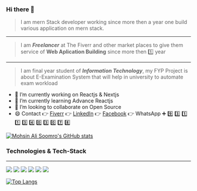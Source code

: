 ### Hi there 👋

<!--
**MohsinAliSoomro/MohsinAliSoomro** is a ✨ _special_ ✨ repository because its `README.md` (this file) appears on your GitHub profile.
-->
> I am mern Stack developer working since more then a year one build various application on mern stack. 
---
> I am ***Freelancer*** at The Fiverr and other market places to give them service of **Web Aplication Building** since more then :one: year  
---
> I am final year student of ***Information Technology***, my FYP Project is about E-Examination System that will help in university to automate exam workload

- 🔭 I’m currently working on Reactjs & Nextjs
- 🌱 I’m currently learning Advance Reactjs
- 👯 I’m looking to collaborate on Open Source
- :smile: Contact :point_right: [Fiverr](https://www.fiverr.com/dvlopermohsin?up_rollout=true) :point_right: [LinkedIn](https://www.linkedin.com/in/mohsin-ali-soomro/) :point_right: [Facebook](https://web.facebook.com/profile.php?id=100004936470736) :point_right: WhatsApp :heavy_plus_sign: :nine: :three: :one: :one: :three: :four: :zero: :three: :zero: :seven: :eight:

[![Mohsin Ali Soomro's GitHub stats](https://github-readme-stats.vercel.app/api?username=mohsinalisoomro)](https://github.com/mohsinalisoomro/github-readme-stats)

### Technologies & Tech-Stack
---
![](https://img.shields.io/badge/Lang-HTML-informational?style=flat&logo=HTML5&logoColor=white&color=44b0fc)
![](https://img.shields.io/badge/Lang-CSS-informational?style=flat&logo=CSS3&logoColor=white&color=44b0fc)
![](https://img.shields.io/badge/Lang-JavaScript-informational?style=flat&logo=JavaScript&logoColor=white&color=44b0fc)
![](https://img.shields.io/badge/Framework-Express.js-informational?style=flat&logo=JavaScript&logoColor=white&color=44b0fc)
![](https://img.shields.io/badge/DB-SQL-informational?style=flat&logo=MySQL&logoColor=white&color=44b0fc)
![](https://img.shields.io/badge/DB-MongoDB-informational?style=flat&logo=MongoDB&logoColor=white&color=44b0fc)

[![Top Langs](https://github-readme-stats.vercel.app/api/top-langs/?username=mohsinalisoomro)](https://github.com/mohsinalisoomro/github-readme-stats)
